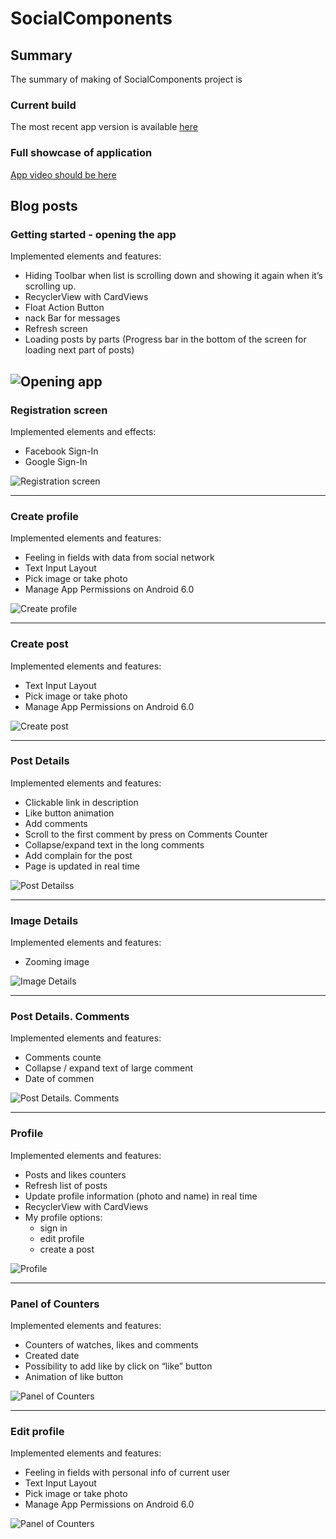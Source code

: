SocialComponents
=============

## Summary
The summary of making of SocialComponents project is 

### Current build 

The most recent app version is available [here](https://github.com/)

### Full showcase of application

[App video should be here](https://)

## Blog posts
### Getting started - opening the app

Implemented elements and features:

* Hiding Toolbar when list is scrolling down and showing it again when it’s scrolling up.
* RecyclerView with CardViews
* Float Action Button
* nack Bar for messages
* Refresh screen
* Loading posts by parts (Progress bar in the bottom of the screen for loading next part of posts)


![Opening app](https://wiki.rozdoum.com/download/attachments/28906670/1491222691574.jpg?version=1&modificationDate=1491222725959&api=v2)
---

### Registration screen

Implemented elements and effects:

* Facebook Sign-In
* Google Sign-In

![Registration screen](https://wiki.rozdoum.com/download/attachments/28906670/1491217946628.jpg?version=1&modificationDate=1491217976996&api=v2)

---

### Create profile

Implemented elements and features:

* Feeling in fields with data from social network
* Text Input Layout
* Pick image or take photo
* Manage App Permissions on Android 6.0

![Create profile](https://wiki.rozdoum.com/download/attachments/28906670/1491218016795.jpg?version=1&modificationDate=1491218041360&api=v2)

---

### Create post

Implemented elements and features:

* Text Input Layout
* Pick image or take photo
* Manage App Permissions on Android 6.0

![Create post](https://wiki.rozdoum.com/download/attachments/28906670/1491218085241.jpg?version=1&modificationDate=1491218093688&api=v2)

---

### Post Details

Implemented elements and features:

* Clickable link in description
* Like button animation
* Add comments
* Scroll to the first comment by press on Comments Counter
* Collapse/expand text in the long comments
* Add complain for the post
* Page is updated in real time

![Post Detailss](https://wiki.rozdoum.com/download/attachments/28906670/1491218115512.jpg?version=1&modificationDate=1491218123790&api=v2)

---

### Image Details

Implemented elements and features:

* Zooming image

![Image Details](https://wiki.rozdoum.com/download/attachments/28906670/1491218155295.jpg?version=1&modificationDate=1491218168963&api=v2)

---

### Post Details. Comments

Implemented elements and features:

* Comments counte
* Collapse / expand text of large comment
* Date of commen

![Post Details. Comments](https://wiki.rozdoum.com/download/attachments/28906670/1491218199606.jpg?version=1&modificationDate=1491218205884&api=v2)

---

### Profile

Implemented elements and features:

* Posts and likes counters
* Refresh list of posts
* Update profile information (photo and name) in real time
* RecyclerView with CardViews
* My profile options:
    * sign in
    * edit profile
    * create a post

![Profile](https://wiki.rozdoum.com/download/attachments/28906670/1491218230285.jpg?version=1&modificationDate=1491218237083&api=v2)

---

### Panel of Counters

Implemented elements and features:

* Counters of watches, likes and comments
* Created date
* Possibility to add like by click on “like” button
* Animation of like button

![Panel of Counters](https://lh5.googleusercontent.com/Y5g_2PtQhLTpV3yO5iXAuF2xgH_Nj_YuUx6QcODX7_1Zys778iZVF0I3uOyJC3UmprIzrnJfVGmowdwYULBwYIEodFwP0GQRVcvXeneve-VgxVkH3Zo53eLsklghOTf1xRqLSizN)

---

### Edit profile

Implemented elements and features:

* Feeling in fields with personal info of current user
* Text Input Layout
* Pick image or take photo
* Manage App Permissions on Android 6.0

![Panel of Counters](https://wiki.rozdoum.com/download/attachments/28906670/1491218269436.jpg?version=1&modificationDate=1491218275661&api=v2)

